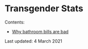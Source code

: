 # Transgender Stats

Contents:

 * [Why bathroom bills are bad](https://transgenderstats.github.io/bathroom_bills/)

Last updated: 4 March 2021

